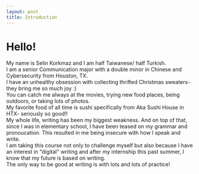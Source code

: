 ```yaml
---
layout: post
title: Introduction 
---
```


# Hello!

<div class="text-purple mb-2">
  My name is Selin Korkmaz and I am half Taiwanese/ half Turkish.
</div>
<div class="text-blue mb-2">
  I am a senior Communication major with a double minor in Chinese and Cybersecurity from Houston, TX. 
</div>
<div class="text-red mb-2">
  I have an unhealthy obsession with collecting thrifted Christmas sweaters- they bring me so much joy :) 
</div>
<div class="text-green mb-2">
  You can catch me always at the movies, trying new food places, being outdoors, or taking lots of photos. 
</div> 
<div class="text-purple mb-2">
  My favorite food of all time is sushi specifically from Aka Sushi House in HTX- seriously so good!!
</div> 
<div class="text-blue mb-2">
  My whole life, writing has been my biggest weakness. And on top of that, since I was in elementary 
  school, I have been teased on my grammar and pronoucation. This resulted in me being insecure with 
  how I speak and write.
</div>
<div class="text-red mb-2">
  I am taking this course not only to challenge myself but also because I have an interest in "digital"
  writing and after my internship this past summer, I know that my future is based on writing.
</div> 
<div class="text-green mb-2">
The only way to be good at writing is with lots and lots of practice!
</div> 
